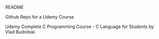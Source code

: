 README

Github Repo for a Udemy Course

Udemy Complete C Programming Course - C Language for Students by Vlad Budnitski